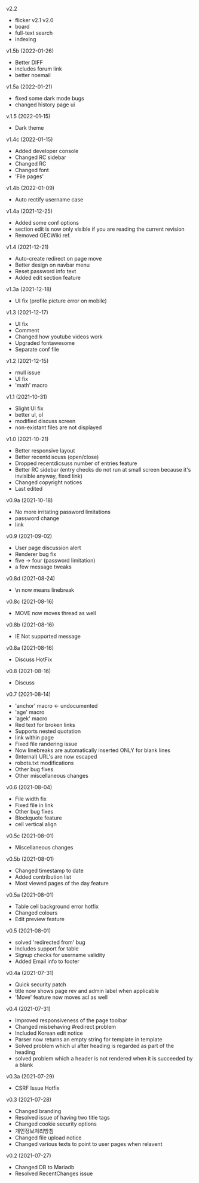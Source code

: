 v2.2
* flicker
v2.1
v2.0
* board
* full-text search
* indexing

v1.5b (2022-01-26)
* Better DIFF
* includes forum link
* better noemail

v1.5a (2022-01-21)
* fixed some dark mode bugs
* changed history page ui

v.1.5 (2022-01-15)
* Dark theme

v1.4c (2022-01-15)
* Added developer console
* Changed RC sidebar
* Changed RC
* Changed font
* 'File pages'

v1.4b (2022-01-09)
* Auto rectify username case

v1.4a (2021-12-25)
* Added some conf options
* section edit is now only visible if you are reading the current revision
* Removed GECWiki ref.

v1.4 (2021-12-21)
* Auto-create redirect on page move
* Better design on navbar menu
* Reset password info text
* Added edit section feature

v1.3a (2021-12-18)
* UI fix (profile picture error on mobile)

v1.3 (2021-12-17)
* UI fix
* Comment
* Changed how youtube videos work
* Upgraded fontawesome
* Separate conf file

v1.2 (2021-12-15)
* rnull issue
* UI fix
* 'math' macro

v1.1 (2021-10-31)
* Slight UI fix
* better ul, ol
* modified discuss screen
* non-existant files are not displayed

v1.0 (2021-10-21)
* Better responsive layout
* Better recentdiscuss (open/close)
* Dropped recentdicsuss number of entries feature
* Better RC sidebar (entry checks do not run at small screen because it's invisible anyway, fixed link)
* Changed copyright notices
* Last edited

v0.9a (2021-10-18)
* No more irritating password limitations
* password change
* link

v0.9 (2021-09-02)
* User page discussion alert
* Renderer bug fix
* five -> four (password limitation)
* a few message tweaks

v0.8d (2021-08-24)
* \n now means linebreak

v0.8c (2021-08-16)
* MOVE now moves thread as well

v0.8b (2021-08-16)
* IE Not supported message

v0.8a (2021-08-16)
* Discuss HotFix

v0.8 (2021-08-16)
* Discuss

v0.7 (2021-08-14)
* 'anchor' macro <- undocumented
* 'age' macro
* 'agek' macro
* Red text for broken links
* Supports nested quotation
* link within page
* Fixed file randering issue
* Now linebreaks are automatically inserted ONLY for blank lines
* (Internal) URL's are now escaped
* robots.txt modifications
* Other bug fixes
* Other miscellaneous changes

v0.6 (2021-08-04)
* File width fix
* Fixed file in link
* Other bug fixes
* Blockquote feature
* cell vertical align

v0.5c (2021-08-01)
* Miscellaneous changes

v0.5b (2021-08-01)
* Changed timestamp to date
* Added contribution list
* Most viewed pages of the day feature

v0.5a (2021-08-01)
* Table cell background error hotfix
* Changed colours
* Edit preview feature

v0.5 (2021-08-01)
* solved 'redirected from' bug
* Includes support for table 
* Signup checks for username validity
* Added Email info to footer

v0.4a (2021-07-31)
* Quick security patch
* title now shows page rev and admin label when applicable
* 'Move' feature now moves acl as well

v0.4 (2021-07-31)
* Improved responsiveness of the page toolbar
* Changed misbehaving #redirect problem
* Included Korean edit notice
* Parser now returns an empty string for template in template
* Solved problem which ul after heading is regarded as part of the heading
* solved problem which a header is not rendered when it is succeeded by a blank

v0.3a (2021-07-29)
* CSRF Issue Hotfix

v0.3 (2021-07-28)
* Changed branding
* Resolved issue of having two title tags
* Changed cookie security options
* 개인정보처리방침
* Changed file upload notice
* Changed various texts to point to user pages when relavent

v0.2 (2021-07-27)
* Changed DB to Mariadb
* Resolved RecentChanges issue
